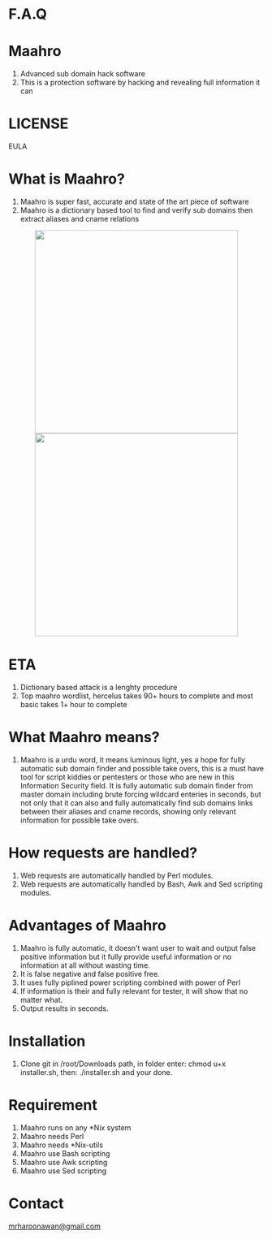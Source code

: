 # F.A.Q 


# Maahro
1. Advanced sub domain hack software
2. This is a protection software by hacking and revealing full information it can

# LICENSE
EULA

# What is Maahro?
1. Maahro is super fast, accurate and state of the art piece of software
2. Maahro is a dictionary based tool to find and verify sub domains then extract aliases and cname relations


<div align="center">
    <img src="https://i.ibb.co/jTXWy8v/maahro.png" width="400px"</img> 
</div>
<div align="center">
    <img src="https://i.ibb.co/Z16Q4zV/mahrroscreenshot.png" width="400px"</img> 
</div>

# ETA
1. Dictionary based attack is a lenghty procedure
2. Top maahro wordlist, hercelus takes 90+ hours to complete and most basic takes 1+ hour to complete


# What Maahro means?
1. Maahro is a urdu word, it means luminous light, yes a hope for fully automatic sub domain finder and possible take overs,
this is a must have tool for script kiddies or pentesters or those who are new in this Information Security field. It is
fully automatic sub domain finder from master domain including brute forcing wildcard enteries in seconds, but not only
that it can also and fully automatically find sub domains links between their aliases and cname records, showing only
relevant information for possible take overs. 


# How requests are handled?
1. Web requests are automatically handled by Perl modules.
2. Web requests are automatically handled by Bash, Awk and Sed scripting modules.


# Advantages of Maahro
1. Maahro is fully automatic, it doesn't want user to wait and output false positive information but 
it fully provide useful information or no information at all without wasting time.
2. It is false negative and false positive free.
3. It uses fully piplined power scripting combined with power of Perl
4. If information is their and fully relevant for tester, it will show that no matter what.
5. Output results in seconds.


# Installation
1. Clone git in /root/Downloads path, in folder enter: chmod u+x installer.sh, then: ./installer.sh and your done.


# Requirement
1. Maahro runs on any *Nix system
2. Maahro needs Perl
3. Maahro needs *Nix-utils
4. Maahro use Bash scripting
5. Maahro use Awk scripting
6. Maahro use Sed scripting


# Contact
mrharoonawan@gmail.com
